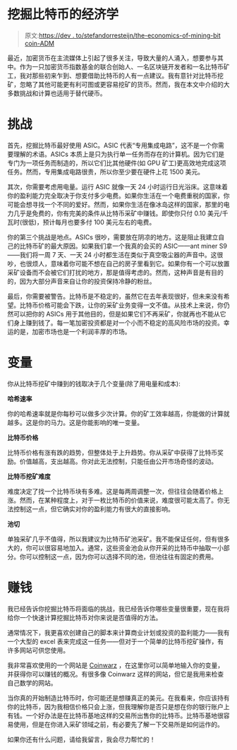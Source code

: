 # 挖掘比特币的经济学

> 原文:[https://dev . to/stefandorresteijn/the-economics-of-mining-bit coin-ADM](https://dev.to/stefandorresteijn/the-economics-of-mining-bitcoin-adm)

最近，加密货币在主流媒体上引起了很多关注，导致大量的人涌入，想要参与其中。作为一只加密货币指数基金的联合创始人、一名区块链开发者和一名比特币矿工，我对那些初来乍到、想要借助比特币的人有一点建议。我有意针对比特币挖矿，忽略了其他可能更有利可图或更容易挖矿的货币。然而，我在本文中介绍的大多数挑战和计算也适用于替代硬币。

# 挑战

首先，挖掘比特币最好使用 ASIC。ASIC 代表“专用集成电路”，这不是一个你需要理解的术语。ASICs 本质上是只为执行单一任务而存在的计算机。因为它们是专门为一项任务而制造的，所以它们比其他硬件(如 GPU 矿工)更高效地完成这项任务。然而，专用集成电路很贵，所以你至少要在硬件上花 1500 美元。

其次，你需要考虑用电量。运行 ASIC 就像一天 24 小时运行日光浴床。这意味着你的盈利能力完全取决于你支付多少电费。如果你生活在一个电费重税的国家，你可能会想寻找一个不同的爱好。然而，如果你生活在像冰岛这样的国家，那里的电力几乎是免费的，你有完美的条件从比特币采矿中赚钱。即使你只付 0.10 美元/千瓦时(很低)，预计每月也要多付 100 美元左右的电费。

你的第三个挑战是地点。ASICs 很吵，需要放在阴凉的地方。这是阻止我建立自己的比特币矿的最大原因。如果我们拿一个我真的会买的 ASIC——ant miner S9——我们将一周 7 天、一天 24 小时都生活在类似于真空吸尘器的声音中。这很吵，也很烦人，意味着你可能不想在自己的房子里看到它。如果你有一个可以放置采矿设备而不会被它们打扰的地方，那是值得考虑的。然而，这种声音是有目的的，因为大部分声音来自让你的投资保持冷静的粉丝。

最后，你需要被警告。比特币是不稳定的，虽然它在去年表现很好，但未来没有希望。比特币价格可能会下跌，让你的采矿业务变得一文不值。从技术上来说，你仍然可以把你的 ASICs 用于其他目的，但是如果它们不再采矿，你就再也不能从它们身上赚到钱了。每一笔加密投资都是对一个小而不稳定的高风险市场的投资。幸运的是，加密市场也是一个利润丰厚的市场。

# 变量

你从比特币挖矿中赚到的钱取决于几个变量(除了用电量和成本):

**哈希速率**

你的哈希速率就是你每秒可以做多少次计算。你的矿工效率越高，你能做的计算就越多。这是你的马力。这是你能影响的唯一变量。

**比特币价格**

比特币价格有涨有跌的趋势，但整体处于上升趋势。你从采矿中获得了比特币奖励。价值越高，支出越高。你对此无法控制，只能任由公开市场奇怪的波动。

**比特币挖矿难度**

难度决定了找一个比特币块有多难。这是每两周调整一次，但往往会随着价格上涨。然而，在某种程度上，对于一枚比特币的价值来说，难度很可能太高了。你无法控制这一点，但它确实对你的盈利能力有很大的直接影响。

**池切**

单独采矿几乎不值得，所以我建议为比特币矿池采矿。我不能保证任何，但有很多大的，你可以很容易地加入。通常，这些资金池会从你开采的比特币中抽取一小部分。你可以控制这一点，因为你可以选择不同的池，但池往往有固定的费用。

# 赚钱

我已经告诉你挖掘比特币将面临的挑战，我已经告诉你哪些变量很重要，现在我将给你一个快速计算挖掘比特币对你来说是否值得的方法。

通常情况下，我更喜欢创建自己的脚本来计算商业计划或投资的盈利能力——我有一个大型的 excel 表来完成这一任务——但对于一个简单的比特币挖矿操作，有许多网站可供您使用。

我非常喜欢使用的一个网站是 [Coinwarz](https://www.coinwarz.com/calculators/bitcoin-mining-calculator) ，在这里你可以简单地输入你的变量，并获得你可以赚钱的概况。有很多像 Coinwarz 这样的网站，但它是我用来检查自己数学的网站。

当你真的开始制造比特币时，你可能还是想赚真正的美元。在我看来，你应该持有你的比特币，因为我相信价格只会上涨，但我理解你是否只是想在你的银行账户上有钱。一个好办法是在比特币基地这样的交易所出售你的比特币。比特币基地很容易使用，但是在你进入采矿领域之前，有必要先了解一下交易所是如何运作的。

如果你还有什么问题，请给我留言，我会尽力帮忙的！